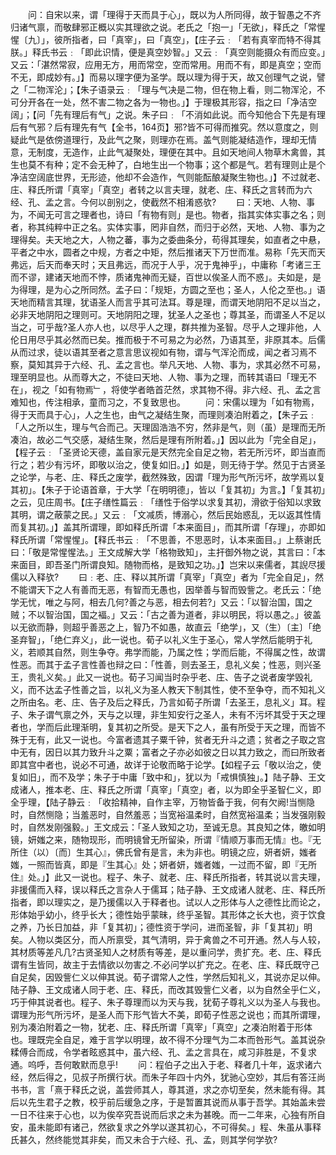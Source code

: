 <!-- { "loadSidebar": true } -->
　　问：自宋以来，谓「理得于天而具于心」，既以为人所同得，故于智愚之不齐归诸气禀，而敬肆邪正概以实其理欲之说。老氏之「抱一」「无欲」，释氏之「常惺惺〔九〕」，彼所指者，曰「真宰」，曰「真空」，【庄子云﹕「若有真宰而特不得其朕。」释氏书云﹕「即此识情，便是真空妙智。」又云﹕「真空则能摄众有而应变。」又云：「湛然常寂，应用无方，用而常空，空而常用。用而不有，即是真空；空而不无，即成妙有。」】而易以理字便为圣学。既以理为得于天，故又创理气之说，譬之「二物浑沦」；【朱子语录云﹕「理与气决是二物，但在物上看，则二物浑沦，不可分开各在一处，然不害二物之各为一物也。」】于理极其形容，指之曰「净洁空阔」；【问「先有理后有气」之说。朱子曰﹕「不消如此说。而今知他合下先是有理后有气邪？后有理先有气【全书，164页】邪?皆不可得而推究。然以意度之，则疑此气是依傍道理行，及此气之聚，则理亦在焉。盖气则能凝结造作，理却无情意，无制度，无造作，止此气凝聚处，理便在其中。且如天地间人物草木禽兽，其生也莫不有种；定不会无种了，白地生出一个物事；这个都是气。若有理则止是个净洁空阔底世界，无形迹，他却不会造作，气则能酝酿凝聚生物也。」】不过就老、庄、释氏所谓「真宰」「真空」者转之以言夫理，就老、庄、释氏之言转而为六经、孔、孟之言。今何以剖别之，使截然不相淆惑欤?
　　曰：天地、人物、事为，不闻无可言之理者也，诗曰「有物有则」是也。物者，指其实体实事之名；则者，称其纯粹中正之名。实体实事，罔非自然，而归于必然，天地、人物、事为之理得矣。夫天地之大，人物之蕃，事为之委曲条分，苟得其理矣，如直者之中悬，平者之中水，圆者之中规，方者之中矩，然后推诸天下万世而准。易称「先天而天弗远，后天而奉天时；天且弗远，而况于人乎，况于鬼神乎」，中庸称「考诸三王而不谬，建诸天地而不悖，质诸鬼神而无疑，百世以俟圣人而不惑」。夫如是，是为得理，是为心之所同然。孟子曰：「规矩，方圆之至也；圣人，人伦之至也。」语天地而精言其理，犹语圣人而言乎其可法耳。尊是理，而谓天地阴阳不足以当之，必非天地阴阳之理则可。天地阴阳之理，犹圣人之圣也；尊其圣，而谓圣人不足以当之，可乎哉?圣人亦人也，以尽乎人之理，群共推为圣智。尽乎人之理非他，人伦日用尽乎其必然而已矣。推而极于不可易之为必然，乃语其至，非原其本。后儒从而过求，徒以语其至者之意言思议视如有物，谓与气浑沦而成，闻之者习焉不察，莫知其异于六经、孔、孟之言也。举凡天地、人物、事为，求其必然不可易，理至明显也。从而尊大之，不徒曰天地、人物、事为之理，而转其语曰「理无不在」，视之「如有物焉﹂，将使学者皓首茫然，求其物不得。非六经、孔、孟之言难知也，传注相承，童而习之，不复致思也。
　　问：宋儒以理为「如有物焉，得于天而具于心」，人之生也，由气之凝结生聚，而理则凑泊附着之，【朱子云﹕「人之所以生，理与气合而己。天理固浩浩不穷，然非是气，则（虽）是理而无所凑泊，故必二气交感，凝结生聚，然后是理有所附着。」】因以此为「完全自足」，【程子云﹕「圣贤论天德，盖自家元是天然完全自足之物，若无所污坏，即当直而行之；若少有污坏，即敬以治之，使复如旧。」】如是，则无待于学。然见于古贤圣之论学，与老、庄、释氏之废学，截然殊致，因谓「理为形气所污坏，故学焉以复其初」。【朱子于论语首章，于大学「在明明德」，皆以「复其初」为言。】「复其初」之云，见庄周书。【庄子缮性篇云﹕「缮性于俗学以求复其初，滑欲于俗知以求致其明，谓之蔽蒙之民。」又云﹕「文减质，博溺心，然后民始惑乱，无以返其性情而复其初。」】盖其所谓理，即如释氏所谓「本来面目」，而其所谓「存理」，亦即如释氏所谓「常惺惺」。【释氏书云﹕「不思善，不思恶时，认本来面目。」上蔡谢氏曰：「敬是常惺惺法。」王文成解大学「格物致知」，主扞御外物之说，其言曰：「本来面目，即吾圣门所谓良知。随物而格，是致知之功。」】岂宋以来儒者，其誽尽援儒以入释欤?
　　曰﹕老、庄、释以其所谓「真宰」「真空」者为「完全自足」，然不能谓天下之人有善而无恶，有智而无愚也，因举善与智而毁訾之。老氏云：「绝学无忧，唯之与阿，相去几何?善之与恶，相去何若?」又云：「以智治国，国之贼；不以智治国，国之褔。」又云：「古之善为道者，非以明民，将以愚之。」彼盖以无欲而静，则超乎善恶之上，智乃不如愚，故直云「绝学」，又（生）〔主〕「绝圣弃智」，「绝仁弃义」，此一说也。荀子以礼义生于圣心，常人学然后能明于礼义，若顺其自然，则生争夺。弗学而能，乃属之性；学而后能，不得属之性，故谓性恶。而其于孟子言性善也辩之曰：「性善，则去圣王，息礼义矣；性恶，则兴圣王，贵礼义矣。」此又一说也。荀子习闻当时杂乎老、庄、告子之说者废学毁礼义，而不达孟子性善之旨，以礼义为圣人教天下制其性，使不至争夺，而不知礼义之所由名。老、庄、告子及后之释氏，乃言如荀子所谓「去圣王，息礼义」耳。程子、朱子谓气禀之外，天与之以理，非生知安行之圣人，未有不污坏其受于天之理者也，学而后此理渐明，复其初之所受。是天下之人，虽有所受于天之理，而皆不殊于无有，此又一说也。今富者遗其子粟千钟，贫者无升斗之遗；贫者之子取之宫中无有，因日以其力致升斗之粟；富者之子亦必如彼之日以其力致之，而曰所致者即其宫中者也，说必不可通，故详于论敬而略于论学。【如程子云「敬以治之，使复如旧」，而不及学；朱子于中庸「致中和」，犹以为「戒惧慎独」。】陆子静、王文成诸人，推本老、庄、释氏之所谓「真宰」「真空」者，以为即全乎圣智仁义，即全乎理，【陆子静云﹕「收拾精神，自作主宰，万物皆备于我，何有欠阙!当恻隐时，自然恻隐；当羞恶时，自然羞恶；当宽裕温柔时，自然宽裕温柔；当发强刚毅时，自然发刚强毅。」王文成云：「圣人致知之功，至诚无息。其良知之体，皦如明镜，妍媸之来，随物现形，而明镜曾无所留染，所谓『情顺万事而无情』也。『无所住（以）〔而〕生其心』，佛氏曾有是言，未为非也。明镜之应，妍者妍，媸者媸，一照而皆真，即是『生其心』处；妍者妍，媸者媸，一过而不留，即『无所住』处。」】此又一说也。程子、朱子、就老、庄、释氏所指者，转其说以言夫理，非援儒而入释，误以释氏之言杂人于儒耳；陆子静、王文成诸人就老、庄、释氏所指者，即以理实之，是乃援儒以入于释者也。试以人之形体与人之德性比而论之，形体始乎幼小，终乎长大；德性始乎蒙昧，终乎圣智。其形体之长大也，资于饮食之养，乃长日加益，非「复其初」；德性资于学问，进而圣智，非「复其初」明矣。人物以类区分，而人所禀受，其气清明，异于禽兽之不可开通。然人与人较，其材质等差凡几?古贤圣知人之材质有等差，是以重问学，贵扩充。老、庄、释氏谓有生皆同，故主于去情欲以勿害之.不必问学以扩充之。在老、庄、释氏既守己自足矣，因毁訾仁义以伸其说。荀子谓常人之性，学然后知礼义，其说亦足以伸。陆子静、王文成诸人同于老、庄、释氏，而改其毁訾仁义者，以为自然全乎仁义，巧于伸其说者也。程子、朱子尊理而以为天与我，犹荀子尊礼义以为圣人与我也。谓理为形气所污坏，是圣人而下形气皆大不美，即荀子性恶之说也；而其所谓理，别为凑泊附着之一物，犹老、庄、释氏所谓「真宰」「真空」之凑泊附着于形体也。理既完全自足，难于言学以明理，故不得不分理气为二本而咎形气。盖其说杂糅傅合而成，令学者眩惑其中，虽六经、孔、孟之言具在，咸习非胜是，不复求通。呜呼，吾何敢默而息乎!
　　问：程伯子之出入于老、释者几十年，返求诸六经，然后得之，见叔子所撰行状。而朱子年四十内外，犹驰心空妙，其后有答汪尚书书，言「熹于释氏之说，盖尝师其人，尊其道，求之亦切至矣，然未能有得。其后以先生君子之教，校乎前后缓急之序，于是暂置其说而从事于吾学。其始盖未尝一日不往来于心也，以为俟卒究吾说而后求之未为甚晚。而一二年来，心独有所自安，虽未能即有诸己，然欲复求之外学以遂其初心，不可得矣。」程、朱虽从事释氏甚久，然终能觉其非矣，而又未合于六经、孔、孟，则其学何学欤?
